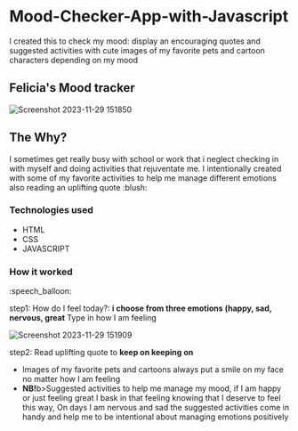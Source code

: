 # Mood-Checker-App-with-Javascript
I created this to check my mood: display an encouraging quotes and suggested activities with cute images of my favorite pets and cartoon characters depending on my mood

<h2>Felicia's Mood tracker</h2>

![Screenshot 2023-11-29 151850](https://github.com/Felicia-Mayeyane/Mood-Checker-App-with-Javascript/assets/119903285/8df24b5c-bbea-4ef7-9e46-f0ce2bdf0e2b)


<h2>The Why?</h2>
I sometimes get really busy with school or work that i neglect checking in with myself and doing activities that rejuventate me. I intentionally created with some of my favorite activities to help me manage different emotions also reading an uplifting quote :blush:

<h3>Technologies used</h3>
<ul>
  <li>HTML</li>
  <li>CSS</li>
  <li>JAVASCRIPT</li>
</ul>

<h3>How it worked</h3> :speech_balloon:

step1: How do I feel today?:   <b>i choose from three emotions (happy, sad, nervous, great</b> 
Type in how I am feeling


![Screenshot 2023-11-29 151909](https://github.com/Felicia-Mayeyane/Mood-Checker-App-with-Javascript/assets/119903285/31aa8353-4ce5-4fcb-b7cb-dc133a4a7000)


step2: Read uplifting quote to <b>keep on keeping on</b>

<ul>
  <li>Images of my favorite pets and cartoons always put a smile on my face no matter how I am feeling</li>
  <li><b>NB!</b>b>Suggested activities to help me manage my mood, if I am happy or just feeling great I bask in that feeling knowing that I deserve to feel this way, On days I am nervous and sad the suggested activities come in handy and help me to be intentional about managing emotions positively</li>
</ul>
